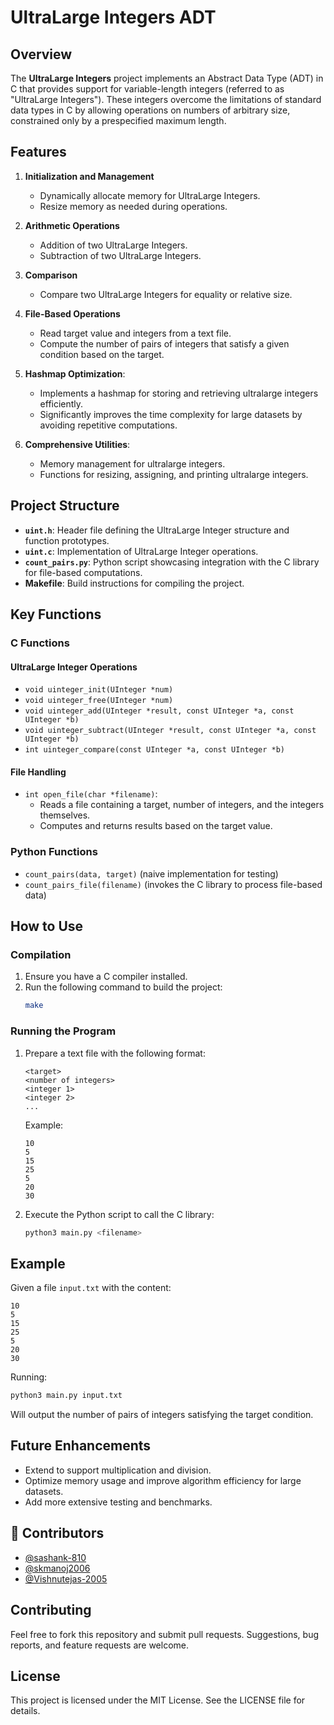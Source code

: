 # UltraLarge Integers ADT

## Overview
The **UltraLarge Integers** project implements an Abstract Data Type (ADT) in C that provides support for variable-length integers (referred to as "UltraLarge Integers"). These integers overcome the limitations of standard data types in C by allowing operations on numbers of arbitrary size, constrained only by a prespecified maximum length.

## Features
1. **Initialization and Management**
   - Dynamically allocate memory for UltraLarge Integers.
   - Resize memory as needed during operations.

2. **Arithmetic Operations**
   - Addition of two UltraLarge Integers.
   - Subtraction of two UltraLarge Integers.

3. **Comparison**
   - Compare two UltraLarge Integers for equality or relative size.

4. **File-Based Operations**
   - Read target value and integers from a text file.
   - Compute the number of pairs of integers that satisfy a given condition based on the target.

5. **Hashmap Optimization**:
   - Implements a hashmap for storing and retrieving ultralarge integers efficiently.
   - Significantly improves the time complexity for large datasets by avoiding repetitive computations.

6. **Comprehensive Utilities**:
   - Memory management for ultralarge integers.
   - Functions for resizing, assigning, and printing ultralarge integers.

## Project Structure
- **`uint.h`**: Header file defining the UltraLarge Integer structure and function prototypes.
- **`uint.c`**: Implementation of UltraLarge Integer operations.
- **`count_pairs.py`**: Python script showcasing integration with the C library for file-based computations.
- **Makefile**: Build instructions for compiling the project.

## Key Functions
### C Functions
#### UltraLarge Integer Operations
- `void uinteger_init(UInteger *num)`
- `void uinteger_free(UInteger *num)`
- `void uinteger_add(UInteger *result, const UInteger *a, const UInteger *b)`
- `void uinteger_subtract(UInteger *result, const UInteger *a, const UInteger *b)`
- `int uinteger_compare(const UInteger *a, const UInteger *b)`

#### File Handling
- `int open_file(char *filename)`:
  - Reads a file containing a target, number of integers, and the integers themselves.
  - Computes and returns results based on the target value.

### Python Functions
- `count_pairs(data, target)` (naive implementation for testing)
- `count_pairs_file(filename)` (invokes the C library to process file-based data)

## How to Use
### Compilation
1. Ensure you have a C compiler installed.
2. Run the following command to build the project:
   ```bash
   make
   ```

### Running the Program
1. Prepare a text file with the following format:
   ```
   <target>
   <number of integers>
   <integer 1>
   <integer 2>
   ...
   ```
   Example:
   ```
   10
   5
   15
   25
   5
   20
   30
   ```

2. Execute the Python script to call the C library:
   ```bash
   python3 main.py <filename>
   ```

## Example
Given a file `input.txt` with the content:
```
10
5
15
25
5
20
30
```
Running:
```bash
python3 main.py input.txt
```
Will output the number of pairs of integers satisfying the target condition.

## Future Enhancements
- Extend to support multiplication and division.
- Optimize memory usage and improve algorithm efficiency for large datasets.
- Add more extensive testing and benchmarks.


## 👥 Contributors

- [@sashank-810](https://github.com/sashank-810)
- [@skmanoj2006](https://github.com/skmanoj2006)
- [@Vishnutejas-2005](https://github.com/Vishnutejas-2005)

## Contributing
Feel free to fork this repository and submit pull requests. Suggestions, bug reports, and feature requests are welcome.

## License
This project is licensed under the MIT License. See the LICENSE file for details.

